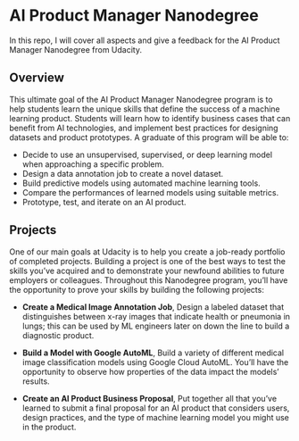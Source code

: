 # AI Product Manager Nanodegree
In this repo, I will cover all aspects and give a feedback for the AI Product Manager Nanodegree from Udacity.

## Overview
This ultimate goal of the AI Product Manager Nanodegree program is to help students learn the unique skills that define the success of a machine learning product. Students will learn how to identify business cases that can benefit from AI technologies, and implement best practices for designing datasets and product prototypes. A graduate of this program will be able to:

* Decide to use an unsupervised, supervised, or deep learning model when approaching a specific problem.
* Design a data annotation job to create a novel dataset.
* Build predictive models using automated machine learning tools.
* Compare the performances of learned models using suitable metrics.
* Prototype, test, and iterate on an AI product.

## Projects
One of our main goals at Udacity is to help you create a job-ready portfolio of completed projects. Building a project is one of the best ways to test the skills you’ve acquired and to demonstrate your newfound abilities to future employers or colleagues. Throughout this Nanodegree program, you’ll have the opportunity to
prove your skills by building the following projects:

* **Create a Medical Image Annotation Job**, Design a labeled dataset that distinguishes between x-ray images that indicate health or pneumonia in lungs; this can be used by ML engineers later on down the line to build a diagnostic product.

* **Build a Model with Google AutoML**, Build a variety of different medical image classification models using Google Cloud AutoML. You’ll have the opportunity to observe how properties of the data impact the models’ results.
     
* **Create an AI Product Business Proposal**, Put together all that you’ve learned to submit a final proposal for an AI product that considers users, design practices, and the type of machine learning model you might use in the product.

